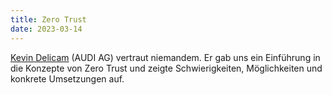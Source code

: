 ```yaml
---
title: Zero Trust
date: 2023-03-14
---
```


[Kevin Delicam](https://www.linkedin.com/in/kevin-delicam-4ab18b129/) (AUDI AG) vertraut niemandem.
Er gab uns ein Einführung in die Konzepte von Zero Trust und zeigte Schwierigkeiten, Möglichkeiten und konkrete Umsetzungen auf.

